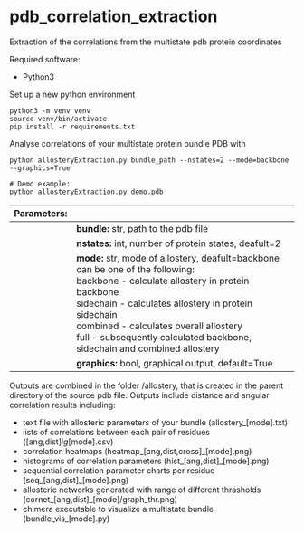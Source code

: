 # pdb_correlation_extraction
Extraction of the correlations from the multistate pdb protein coordinates

Required software:
* Python3

Set up a new python environment
```
python3 -m venv venv
source venv/bin/activate
pip install -r requirements.txt
```

Analyse correlations of your multistate protein bundle PDB with
```
python allosteryExtraction.py bundle_path --nstates=2 --mode=backbone --graphics=True

# Demo example:
python allosteryExtraction.py demo.pdb
```

| Parameters:   |               |
| ------------- | ------------- |
|               | **bundle:** str, path to the pdb file |
|               | **nstates:** int, number of protein states, deafult=2 |
|               | **mode:** str, mode of allostery, deafult=backbone<br>can be one of the following:<br>backbone - calculate allostery in protein backbone<br>sidechain - calculates allostery in protein sidechain<br>combined - calculates overall allostery<br>full - subsequently calculated backbone, sidechain and combined allostery |
|               | **graphics:** bool, graphical output, default=True |

Outputs are combined in the folder /allostery, that is created in the parent directory of the source pdb file.
Outputs include distance and angular correlation results including:
* text file with allosteric parameters of your bundle (allostery_[mode].txt)
* lists of correlations between each pair of residues ([ang,dist]_ig_[mode].csv)
* correlation heatmaps (heatmap_[ang,dist,cross]_[mode].png)
* histograms of correlation parameters (hist_[ang,dist]_[mode].png)
* sequential correlation parameter charts per residue (seq_[ang,dist]_[mode].png)
* allosteric networks generated with range of different thrasholds (cornet_[ang,dist]_[mode]/graph_thr.png)
* chimera executable to visualize a multistate bundle (bundle_vis_[mode].py)
